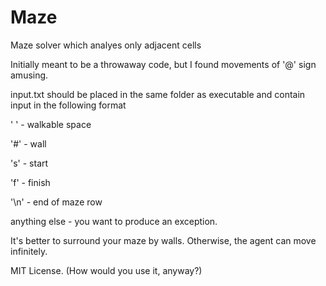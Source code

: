 # Maze
 Maze solver which analyes only adjacent cells 



Initially meant to be a throwaway code, but I found movements of '@' sign amusing.



input.txt should be placed in the same folder as executable and contain input in the following format

' ' - walkable space

'#' - wall

's' - start

'f' - finish

'\n' - end of maze row

anything else - you want to produce an exception.



It's better to surround your maze by walls. Otherwise, the agent can move infinitely.



MIT License. (How would you use it, anyway?)
